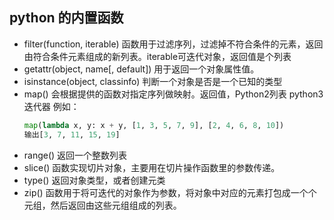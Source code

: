 ## python 的内置函数

- filter(function, iterable) 函数用于过滤序列，过滤掉不符合条件的元素，返回由符合条件元素组成的新列表。iterable可迭代对象，返回值是个列表
- getattr(object, name[, default]) 用于返回一个对象属性值。
- isinstance(object, classinfo) 判断一个对象是否是一个已知的类型
- map() 会根据提供的函数对指定序列做映射。返回值，Python2列表 python3迭代器  例如：
  ```python
  map(lambda x, y: x + y, [1, 3, 5, 7, 9], [2, 4, 6, 8, 10])
  输出[3, 7, 11, 15, 19]
  ```
- range() 返回一个整数列表
- slice() 函数实现切片对象，主要用在切片操作函数里的参数传递。
- type()  返回对象类型，或者创建元类
- zip() 函数用于将可迭代的对象作为参数，将对象中对应的元素打包成一个个元组，然后返回由这些元组组成的列表。
